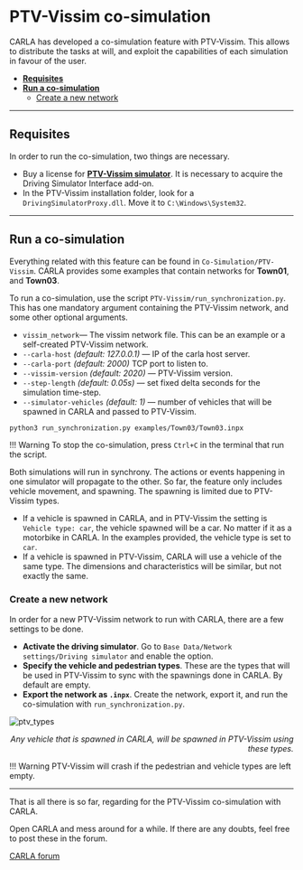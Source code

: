 # PTV-Vissim co-simulation

CARLA has developed a co-simulation feature with PTV-Vissim. This allows to distribute the tasks at will, and exploit the capabilities of each simulation in favour of the user.  

*   [__Requisites__](#requisites)  
*   [__Run a co-simulation__](#run-the-co-simulation)  
	*   [Create a new network](#create-a-new-network)
	
---
## Requisites

In order to run the co-simulation, two things are necessary.  

*   Buy a license for [__PTV-Vissim simulator__](https://www.ptvgroup.com/en/solutions/products/ptv-vissim/). It is necessary to acquire the Driving Simulator Interface add-on.  
*   In the PTV-Vissim installation folder, look for a `DrivingSimulatorProxy.dll`. Move it to `C:\Windows\System32`. 

---
## Run a co-simulation

Everything related with this feature can be found in `Co-Simulation/PTV-Vissim`. CARLA provides some examples that contain networks for __Town01__, and __Town03__.  

To run a co-simulation, use the script `PTV-Vissim/run_synchronization.py`. This has one mandatory argument containing the PTV-Vissim network, and some other optional arguments.  

*   `vissim_network`— The vissim network file. This can be an example or a self-created PTV-Vissim network.  
*   `--carla-host` *(default: 127.0.0.1)* — IP of the carla host server.  
*   `--carla-port` *(default: 2000)*  TCP port to listen to.  
*   `--vissim-version` *(default: 2020)* — PTV-Vissim version.  
*   `--step-length` *(default: 0.05s)* — set fixed delta seconds for the simulation time-step.  
*   `--simulator-vehicles` *(default: 1)* — number of vehicles that will be spawned in CARLA and passed to PTV-Vissim.  

```sh
python3 run_synchronization.py examples/Town03/Town03.inpx
```
!!! Warning
    To stop the co-simulation, press `Ctrl+C` in the terminal that run the script.  

Both simulations will run in synchrony. The actions or events happening in one simulator will propagate to the other. So far, the feature only includes vehicle movement, and spawning. The spawning is limited due to PTV-Vissim types.  
*   If a vehicle is spawned in CARLA, and in PTV-Vissim the setting is `Vehicle type: car`, the vehicle spawned will be a car. No matter if it as a motorbike in CARLA. In the examples provided, the vehicle type is set to `car`.  
*   If a vehicle is spawned in PTV-Vissim, CARLA will use a vehicle of the same type. The dimensions and characteristics will be similar, but not exactly the same.  

### Create a new network 

In order for a new PTV-Vissim network to run with CARLA, there are a few settings to be done.  

* __Activate the driving simulator__. Go to `Base Data/Network settings/Driving simulator` and enable the option.  
* __Specify the vehicle and pedestrian types__. These are the types that will be used in PTV-Vissim to sync with the spawnings done in CARLA. By default are empty.  
* __Export the network as `.inpx`__. Create the network, export it, and run the co-simulation with `run_synchronization.py`.  

![ptv_types](img/ptv_types.png)
<div style="text-align: right"><i>Any vehicle that is spawned in CARLA, will be spawned in PTV-Vissim using these types.</i></div>

!!! Warning
    PTV-Vissim will crash if the pedestrian and vehicle types are left empty. 

---

That is all there is so far, regarding for the PTV-Vissim co-simulation with CARLA. 

Open CARLA and mess around for a while. If there are any doubts, feel free to post these in the forum. 

<div class="build-buttons">
<p>
<a href="https://forum.carla.org/" target="_blank" class="btn btn-neutral" title="Go to the CARLA forum">
CARLA forum</a>
</p>
</div>
